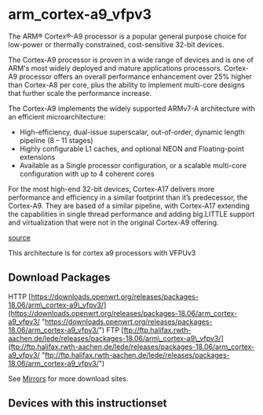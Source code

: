 # arm\_cortex-a9\_vfpv3

The ARM® Cortex®-A9 processor is a popular general purpose choice for low-power or thermally constrained, cost-sensitive 32-bit devices.

The Cortex-A9 processor is proven in a wide range of devices and is one of ARM's most widely deployed and mature applications processors. Cortex-A9 processor offers an overall performance enhancement over 25% higher than Cortex-A8 per core, plus the ability to implement multi-core designs that further scale the performance increase.

The Cortex-A9 implements the widely supported ARMv7-A architecture with an efficient microarchitecture:

- High-efficiency, dual-issue superscalar, out-of-order, dynamic length pipeline (8 – 11 stages)
- Highly configurable L1 caches, and optional NEON and Floating-point extensions
- Available as a Single processor configuration, or a scalable multi-core configuration with up to 4 coherent cores

For the most high-end 32-bit devices, Cortex-A17 delivers more performance and efficiency in a similar footprint than it’s predecessor, the Cortex-A9. They are based of a similar pipeline, with Cortex-A17 extending the capabilities in single thread performance and adding big.LITTLE support and virtualization that were not in the original Cortex-A9 offering.

[source](http://www.arm.com/products/processors/cortex-a/cortex-a9.php "http://www.arm.com/products/processors/cortex-a/cortex-a9.php")

This architecture is for cortex a9 processors with VFPUv3

## Download Packages

HTTP [https://downloads.openwrt.org/releases/packages-18.06/arm\_cortex-a9\_vfpv3/](https://downloads.openwrt.org/releases/packages-18.06/arm_cortex-a9_vfpv3/ "https://downloads.openwrt.org/releases/packages-18.06/arm_cortex-a9_vfpv3/") FTP [ftp://ftp.halifax.rwth-aachen.de/lede/releases/packages-18.06/arm\_cortex-a9\_vfpv3/](ftp://ftp.halifax.rwth-aachen.de/lede/releases/packages-18.06/arm_cortex-a9_vfpv3/ "ftp://ftp.halifax.rwth-aachen.de/lede/releases/packages-18.06/arm_cortex-a9_vfpv3/")

See [Mirrors](/downloads#mirrors "downloads") for more download sites.

## Devices with this instructionset
